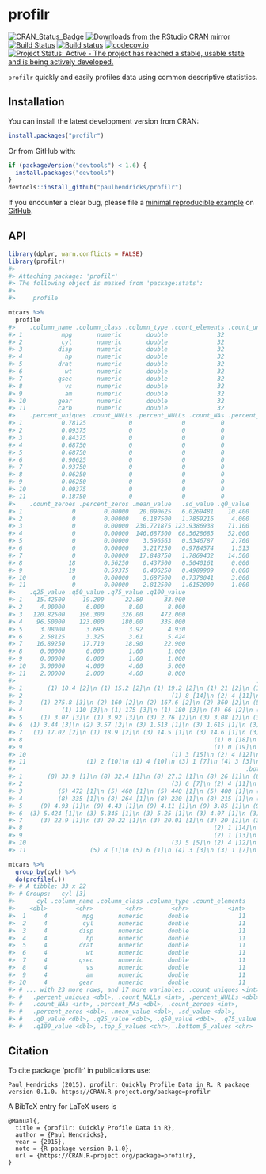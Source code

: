 
<!-- README.md is generated from README.Rmd. Please edit that file -->
profilr
=======

[![CRAN\_Status\_Badge](http://www.r-pkg.org/badges/version/profilr)](http://cran.r-project.org/package=profilr) [![Downloads from the RStudio CRAN mirror](http://cranlogs.r-pkg.org/badges/profilr)](http://cran.rstudio.com/package=profilr) [![Build Status](https://travis-ci.org/paulhendricks/profilr.png?branch=master)](https://travis-ci.org/paulhendricks/profilr) [![Build status](https://ci.appveyor.com/api/projects/status/pcsh36eeajvevjbg/branch/master?svg=true)](https://ci.appveyor.com/project/paulhendricks/profilr/branch/master) [![codecov.io](http://codecov.io/github/paulhendricks/profilr/coverage.svg?branch=master)](http://codecov.io/github/paulhendricks/profilr?branch=master) [![Project Status: Active - The project has reached a stable, usable state and is being actively developed.](http://www.repostatus.org/badges/0.1.0/active.svg)](http://www.repostatus.org/#active)

`profilr` quickly and easily profiles data using common descriptive statistics.

Installation
------------

You can install the latest development version from CRAN:

``` r
install.packages("profilr")
```

Or from GitHub with:

``` r
if (packageVersion("devtools") < 1.6) {
  install.packages("devtools")
}
devtools::install_github("paulhendricks/profilr")
```

If you encounter a clear bug, please file a [minimal reproducible example](http://stackoverflow.com/questions/5963269/how-to-make-a-great-r-reproducible-example) on [GitHub](https://github.com/paulhendricks/profilr/issues).

API
---

``` r
library(dplyr, warn.conflicts = FALSE)
library(profilr)
#> 
#> Attaching package: 'profilr'
#> The following object is masked from 'package:stats':
#> 
#>     profile

mtcars %>% 
  profile
#>    .column_name .column_class .column_type .count_elements .count_uniques
#> 1           mpg       numeric       double              32             25
#> 2           cyl       numeric       double              32              3
#> 3          disp       numeric       double              32             27
#> 4            hp       numeric       double              32             22
#> 5          drat       numeric       double              32             22
#> 6            wt       numeric       double              32             29
#> 7          qsec       numeric       double              32             30
#> 8            vs       numeric       double              32              2
#> 9            am       numeric       double              32              2
#> 10         gear       numeric       double              32              3
#> 11         carb       numeric       double              32              6
#>    .percent_uniques .count_NULLs .percent_NULLs .count_NAs .percent_NAs
#> 1           0.78125            0              0          0            0
#> 2           0.09375            0              0          0            0
#> 3           0.84375            0              0          0            0
#> 4           0.68750            0              0          0            0
#> 5           0.68750            0              0          0            0
#> 6           0.90625            0              0          0            0
#> 7           0.93750            0              0          0            0
#> 8           0.06250            0              0          0            0
#> 9           0.06250            0              0          0            0
#> 10          0.09375            0              0          0            0
#> 11          0.18750            0              0          0            0
#>    .count_zeroes .percent_zeros .mean_value   .sd_value .q0_value
#> 1              0        0.00000   20.090625   6.0269481    10.400
#> 2              0        0.00000    6.187500   1.7859216     4.000
#> 3              0        0.00000  230.721875 123.9386938    71.100
#> 4              0        0.00000  146.687500  68.5628685    52.000
#> 5              0        0.00000    3.596563   0.5346787     2.760
#> 6              0        0.00000    3.217250   0.9784574     1.513
#> 7              0        0.00000   17.848750   1.7869432    14.500
#> 8             18        0.56250    0.437500   0.5040161     0.000
#> 9             19        0.59375    0.406250   0.4989909     0.000
#> 10             0        0.00000    3.687500   0.7378041     3.000
#> 11             0        0.00000    2.812500   1.6152000     1.000
#>    .q25_value .q50_value .q75_value .q100_value
#> 1    15.42500     19.200      22.80      33.900
#> 2     4.00000      6.000       8.00       8.000
#> 3   120.82500    196.300     326.00     472.000
#> 4    96.50000    123.000     180.00     335.000
#> 5     3.08000      3.695       3.92       4.930
#> 6     2.58125      3.325       3.61       5.424
#> 7    16.89250     17.710      18.90      22.900
#> 8     0.00000      0.000       1.00       1.000
#> 9     0.00000      0.000       1.00       1.000
#> 10    3.00000      4.000       4.00       5.000
#> 11    2.00000      2.000       4.00       8.000
#>                                                                    .top_5_values
#> 1       (1) 10.4 [2]\n (1) 15.2 [2]\n (1) 19.2 [2]\n (1) 21 [2]\n (1) 21.4 [2]\n
#> 2                                          (1) 8 [14]\n (2) 4 [11]\n (3) 6 [7]\n
#> 3     (1) 275.8 [3]\n (2) 160 [2]\n (2) 167.6 [2]\n (2) 360 [2]\n (5) 71.1 [1]\n
#> 4           (1) 110 [3]\n (1) 175 [3]\n (1) 180 [3]\n (4) 66 [2]\n (4) 123 [2]\n
#> 5     (1) 3.07 [3]\n (1) 3.92 [3]\n (3) 2.76 [2]\n (3) 3.08 [2]\n (3) 3.15 [2]\n
#> 6  (1) 3.44 [3]\n (2) 3.57 [2]\n (3) 1.513 [1]\n (3) 1.615 [1]\n (3) 1.835 [1]\n
#> 7   (1) 17.02 [2]\n (1) 18.9 [2]\n (3) 14.5 [1]\n (3) 14.6 [1]\n (3) 15.41 [1]\n
#> 8                                                      (1) 0 [18]\n (2) 1 [14]\n
#> 9                                                      (1) 0 [19]\n (2) 1 [13]\n
#> 10                                         (1) 3 [15]\n (2) 4 [12]\n (3) 5 [5]\n
#> 11                 (1) 2 [10]\n (1) 4 [10]\n (3) 1 [7]\n (4) 3 [3]\n (5) 6 [1]\n
#>                                                                 .bottom_5_values
#> 1       (8) 33.9 [1]\n (8) 32.4 [1]\n (8) 27.3 [1]\n (8) 26 [1]\n (8) 24.4 [1]\n
#> 2                                          (3) 6 [7]\n (2) 4 [11]\n (1) 8 [14]\n
#> 3          (5) 472 [1]\n (5) 460 [1]\n (5) 440 [1]\n (5) 400 [1]\n (5) 351 [1]\n
#> 4          (8) 335 [1]\n (8) 264 [1]\n (8) 230 [1]\n (8) 215 [1]\n (8) 205 [1]\n
#> 5     (9) 4.93 [1]\n (9) 4.43 [1]\n (9) 4.11 [1]\n (9) 3.85 [1]\n (9) 3.77 [1]\n
#> 6  (3) 5.424 [1]\n (3) 5.345 [1]\n (3) 5.25 [1]\n (3) 4.07 [1]\n (3) 3.845 [1]\n
#> 7     (3) 22.9 [1]\n (3) 20.22 [1]\n (3) 20.01 [1]\n (3) 20 [1]\n (3) 19.9 [1]\n
#> 8                                                      (2) 1 [14]\n (1) 0 [18]\n
#> 9                                                      (2) 1 [13]\n (1) 0 [19]\n
#> 10                                         (3) 5 [5]\n (2) 4 [12]\n (1) 3 [15]\n
#> 11                  (5) 8 [1]\n (5) 6 [1]\n (4) 3 [3]\n (3) 1 [7]\n (1) 4 [10]\n

mtcars %>% 
  group_by(cyl) %>% 
  do(profile(.))
#> # A tibble: 33 x 22
#> # Groups:   cyl [3]
#>      cyl .column_name .column_class .column_type .count_elements
#>    <dbl>        <chr>         <chr>        <chr>           <int>
#>  1     4          mpg       numeric       double              11
#>  2     4          cyl       numeric       double              11
#>  3     4         disp       numeric       double              11
#>  4     4           hp       numeric       double              11
#>  5     4         drat       numeric       double              11
#>  6     4           wt       numeric       double              11
#>  7     4         qsec       numeric       double              11
#>  8     4           vs       numeric       double              11
#>  9     4           am       numeric       double              11
#> 10     4         gear       numeric       double              11
#> # ... with 23 more rows, and 17 more variables: .count_uniques <int>,
#> #   .percent_uniques <dbl>, .count_NULLs <int>, .percent_NULLs <dbl>,
#> #   .count_NAs <int>, .percent_NAs <dbl>, .count_zeroes <int>,
#> #   .percent_zeros <dbl>, .mean_value <dbl>, .sd_value <dbl>,
#> #   .q0_value <dbl>, .q25_value <dbl>, .q50_value <dbl>, .q75_value <dbl>,
#> #   .q100_value <dbl>, .top_5_values <chr>, .bottom_5_values <chr>
```

Citation
--------

To cite package ‘profilr’ in publications use:

    Paul Hendricks (2015). profilr: Quickly Profile Data in R. R package version 0.1.0. https://CRAN.R-project.org/package=profilr

A BibTeX entry for LaTeX users is

    @Manual{,
      title = {profilr: Quickly Profile Data in R},
      author = {Paul Hendricks},
      year = {2015},
      note = {R package version 0.1.0},
      url = {https://CRAN.R-project.org/package=profilr},
    }
